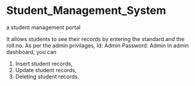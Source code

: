 # Student_Management_System
a student management portal 

It allows students to see their records by entering the standard and the roll.no.
As per the admin privilages,
Id: Admin Password: Admin
In admin dashboard, you can
1. Insert student records,
2. Update student records,
3. Deleting student records.
